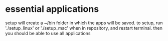 # essential applications

setup will create a ~/bin folder in which the apps will be saved.
to setup, run './setup_linux' or './setup_mac' when in repository, and restart terminal.
then you should be able to use all applications
